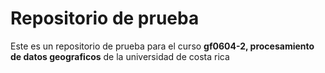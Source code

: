 # Repositorio de prueba
Este es un repositorio de prueba para el curso **gf0604-2, procesamiento de datos geograficos** de la universidad de costa rica
